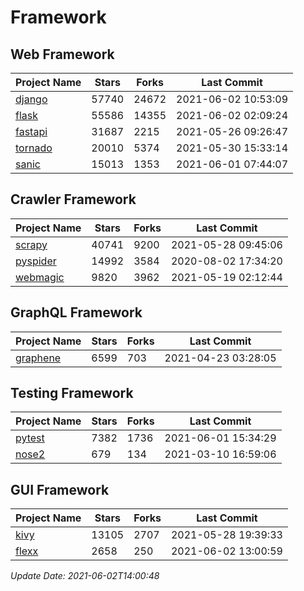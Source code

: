 # Framework

## Web Framework
| Project Name | Stars | Forks | Last Commit |
| ------------ | ----- | ----- | ----------- |
| [django](https://github.com/django/django) | 57740 | 24672 | 2021-06-02 10:53:09 |
| [flask](https://github.com/pallets/flask) | 55586 | 14355 | 2021-06-02 02:09:24 |
| [fastapi](https://github.com/tiangolo/fastapi) | 31687 | 2215 | 2021-05-26 09:26:47 |
| [tornado](https://github.com/tornadoweb/tornado) | 20010 | 5374 | 2021-05-30 15:33:14 |
| [sanic](https://github.com/sanic-org/sanic) | 15013 | 1353 | 2021-06-01 07:44:07 |

## Crawler Framework
| Project Name | Stars | Forks | Last Commit |
| ------------ | ----- | ----- | ----------- |
| [scrapy](https://github.com/scrapy/scrapy) | 40741 | 9200 | 2021-05-28 09:45:06 |
| [pyspider](https://github.com/binux/pyspider) | 14992 | 3584 | 2020-08-02 17:34:20 |
| [webmagic](https://github.com/code4craft/webmagic) | 9820 | 3962 | 2021-05-19 02:12:44 |

## GraphQL Framework
| Project Name | Stars | Forks | Last Commit |
| ------------ | ----- | ----- | ----------- |
| [graphene](https://github.com/graphql-python/graphene) | 6599 | 703 | 2021-04-23 03:28:05 |

## Testing Framework
| Project Name | Stars | Forks | Last Commit |
| ------------ | ----- | ----- | ----------- |
| [pytest](https://github.com/pytest-dev/pytest) | 7382 | 1736 | 2021-06-01 15:34:29 |
| [nose2](https://github.com/nose-devs/nose2) | 679 | 134 | 2021-03-10 16:59:06 |

## GUI Framework
| Project Name | Stars | Forks | Last Commit |
| ------------ | ----- | ----- | ----------- |
| [kivy](https://github.com/kivy/kivy) | 13105 | 2707 | 2021-05-28 19:39:33 |
| [flexx](https://github.com/flexxui/flexx) | 2658 | 250 | 2021-06-02 13:00:59 |

*Update Date: 2021-06-02T14:00:48*